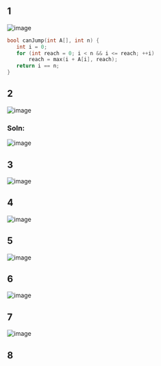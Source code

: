 ## 1

![image](https://github.com/user-attachments/assets/2234da7f-aa75-4ab5-bca9-f7e0c90392d0)
 ```cpp
bool canJump(int A[], int n) {
    int i = 0;
    for (int reach = 0; i < n && i <= reach; ++i)
        reach = max(i + A[i], reach);
    return i == n;
}
```

## 2
![image](https://github.com/user-attachments/assets/315903d5-1936-4e7d-9871-c5b1b1d5ab11)
### Soln: 
![image](https://github.com/user-attachments/assets/5aaf5c5e-23ce-4039-ac80-f8771cf62065)

## 3
![image](https://github.com/user-attachments/assets/8546236d-75d6-4d61-8bd5-56280942f0bf)

## 4
![image](https://github.com/user-attachments/assets/fb43560b-edb4-41a1-b9ae-192da9012779)

## 5
![image](https://github.com/user-attachments/assets/07f154a2-395c-4dca-a9fb-668f52b77394)

## 6
![image](https://github.com/user-attachments/assets/11293356-d6fa-47a2-a504-68eefdba9709)

## 7
![image](https://github.com/user-attachments/assets/230524eb-4859-4b37-8019-1cab368ac94e)

## 8
